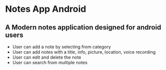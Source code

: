 # Notes App Android
## A Modern notes application designed for android users
- User can add a note by selecting from category
- User can add notes with a title, info, picture, location, voice recording
- User can edit and delete the note
- User can search from multiple notes
